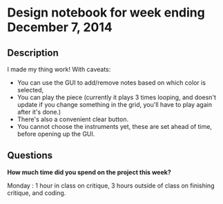 # Design notebook for week ending December 7, 2014

## Description

I made my thing work! With caveats:
* You can use the GUI to add/remove notes based on which color is selected,
* You can play the piece (currently it plays 3 times looping, and doesn't 
  update if you change something in the grid, you'll have to play again after 
  it's done.)
* There's also a convenient clear button.
* You cannot choose the instruments yet, these are set ahead of time, before 
  opening up the GUI.

## Questions

**How much time did you spend on the project this week?**

Monday : 1 hour in class on critique, 3 hours outside of class on finishing
critique, and coding.
